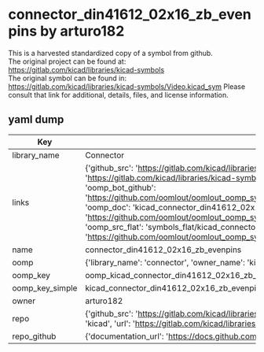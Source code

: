 # connector_din41612_02x16_zb_evenpins by arturo182  
This is a harvested standardized copy of a symbol from github.  
The original project can be found at:  
https://gitlab.com/kicad/libraries/kicad-symbols  
The original symbol can be found in:
https://gitlab.com/kicad/libraries/kicad-symbols/Video.kicad_sym
Please consult that link for additional, details, files, and license information.  
## yaml dump  
| Key | Value |  
| --- | --- |  
| library_name | Connector |  
| links | {'github_src': 'https://gitlab.com/kicad/libraries/kicad-symbols/Video.kicad_sym', 'github_src_repo': 'https://gitlab.com/kicad/libraries/kicad-symbols', 'oomp_bot': 'kicad_connector_din41612_02x16_zb_evenpins/working', 'oomp_bot_github': 'https://github.com/oomlout/oomlout_oomp_symbol_bot/tree/main/kicad_connector_din41612_02x16_zb_evenpins/working', 'oomp_doc': 'kicad_connector_din41612_02x16_zb_evenpins/working', 'oomp_doc_github': 'https://github.com/oomlout/oomlout_oomp_symbol_doc/tree/main/kicad_connector_din41612_02x16_zb_evenpins/working', 'oomp_src_flat': 'symbols_flat/kicad_connector_din41612_02x16_zb_evenpins/working', 'oomp_src_flat_github': 'https://github.com/oomlout/oomlout_oomp_symbol_src/tree/main/kicad_connector_din41612_02x16_zb_evenpins/working'} |  
| name | connector_din41612_02x16_zb_evenpins |  
| oomp | {'library_name': 'connector', 'owner_name': 'kicad', 'symbol_name': 'connector_din41612_02x16_zb_evenpins'} |  
| oomp_key | oomp_kicad_connector_din41612_02x16_zb_evenpins |  
| oomp_key_simple | kicad_connector_din41612_02x16_zb_evenpins |  
| owner | arturo182 |  
| repo | {'github_src': 'https://gitlab.com/kicad/libraries/kicad-symbols/Video.kicad_sym', 'name': 'libraries/kicad-symbols', 'owner': 'kicad', 'url': 'https://gitlab.com/kicad/libraries/kicad-symbols'} |  
| repo_github | {'documentation_url': 'https://docs.github.com/rest/repos/repos#get-a-repository', 'message': 'Not Found'} |  

